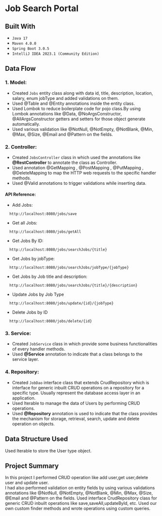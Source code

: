 # Job Search Portal 

## Built With
* `Java 17`
* `Maven 4.0.0`
* `Spring Boot 3.0.5`
*  `IntelliJ IDEA 2023.1 (Community Edition)`


## Data Flow

### 1. Model:
* Created `Jobs` entity class along with data id, title, description, location, salary, enum jobType and added validations on them.
* Used @Table and @Entity annotations inside the entity class.
* Used Lombok to reduce boilerplate code for pojo class.By using Lombok annotations like @Data, @NoArgsConstructor, @AllArgsConstructor getters and setters for those object generate automatically.
* Used various validation like @NotNull, @NotEmpty, @NotBlank, @Min, @Max, @Size, @Email and @Pattern on the fields.

### 2. Controller:
* Created `JobsController` class in which used the annotations like **@RestController** to annotate the class as Controller.
* Used annotation @GetMapping , @PostMapping , @PutMapping , @DeleteMapping to map the HTTP web requests to the specific handler methods.
* Used @Valid annotations to trigger validations while inserting data.

#### API Reference:

* Add Jobs:
```*.sh-session
  http://localhost:8080/jobs/save
```

* Get all Jobs:
```*.sh-session
  http://localhost:8080/jobs/getAll
```

* Get Jobs By ID:
```*.sh-session
  http://localhost:8080/jobs/searchJobs/{title}
```

* Get Jobs by jobType:
```*.sh-session
  http://localhost:8080/jobs/searchJobs/jobType/{jobType}
```

* Get Jobs by Job title and description:
```*.sh-session
  http://localhost:8080/jobs/searchJobs/{title}/{description}
```

* Update Jobs by Job Type
```http
  http://localhost:8080/jobs/update/{id}/{jobType}
```

* Delete Jobs by ID
```http
  http://localhost:8080/jobs/delete/{id}
```


### 3. Service:
* Created `JobService` class in which provide some business functionalities of every handler methods.
* Used **@Service** annotation to indicate that a class belongs to the service layer.

### 4. Repository:
* Created `JobDao` interface class that extends CrudRepository which is interface for generic inbuilt CRUD operations on a repository for a specific type. Usually represent the database access layer in an application.
* Used Iterable <Jobs> to manage the data of Users by performing CRUD operations.
* Used **@Repository** annotation is used to indicate that the class provides the mechanism for storage, retrieval, search, update and delete operation on objects.

## Data Structure Used
Used Iterable<Jobs> to store the User type object.

## Project Summary
In this project I performed CRUD operation like add user,get user,delete user and update user.<br/>
I had also performed validation on entity fields by using various validations annotations like @NotNull, @NotEmpty, @NotBlank, @Min, @Max, @Size, @Email and @Pattern on the fields.
Used interface CrudRepository class for generic CRUD inbuilt operations like save,saveAll,updateById, etc.
Used our own custom finder methods and wrote operations using custom queries.
